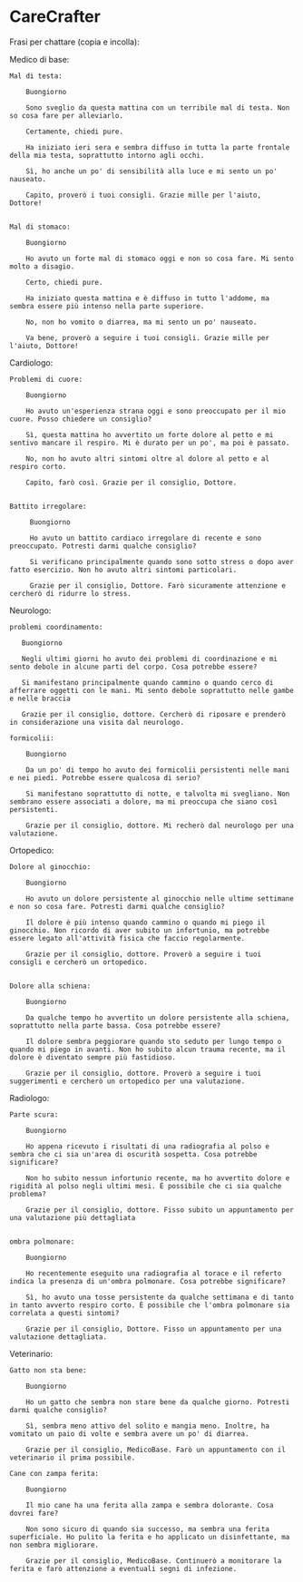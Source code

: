 # CareCrafter

Frasi per chattare (copia e incolla):

Medico di base:

    Mal di testa:
    
        Buongiorno 
        
        Sono sveglio da questa mattina con un terribile mal di testa. Non so cosa fare per alleviarlo.
    
        Certamente, chiedi pure.
    
        Ha iniziato ieri sera e sembra diffuso in tutta la parte frontale della mia testa, soprattutto intorno agli occhi.
    
        Sì, ho anche un po' di sensibilità alla luce e mi sento un po' nauseato.
        
        Capito, proverò i tuoi consigli. Grazie mille per l'aiuto, Dottore!


    Mal di stomaco:
  
        Buongiorno
    
        Ho avuto un forte mal di stomaco oggi e non so cosa fare. Mi sento molto a disagio.
    
        Certo, chiedi pure.
    
        Ha iniziato questa mattina e è diffuso in tutto l'addome, ma sembra essere più intenso nella parte superiore.
    
        No, non ho vomito o diarrea, ma mi sento un po' nauseato.
    
        Va bene, proverò a seguire i tuoi consigli. Grazie mille per l'aiuto, Dottore!


Cardiologo:

    Problemi di cuore:

        Buongiorno

        Ho avuto un'esperienza strana oggi e sono preoccupato per il mio cuore. Posso chiedere un consiglio?

        Sì, questa mattina ho avvertito un forte dolore al petto e mi sentivo mancare il respiro. Mi è durato per un po', ma poi è passato.

        No, non ho avuto altri sintomi oltre al dolore al petto e al respiro corto.

        Capito, farò così. Grazie per il consiglio, Dottore.


    Battito irregolare:
    
         Buongiorno

         Ho avuto un battito cardiaco irregolare di recente e sono preoccupato. Potresti darmi qualche consiglio?

         Si verificano principalmente quando sono sotto stress o dopo aver fatto esercizio. Non ho avuto altri sintomi particolari.

         Grazie per il consiglio, Dottore. Farò sicuramente attenzione e cercherò di ridurre lo stress.



Neurologo:

    problemi coordinamento:

       Buongiorno

       Negli ultimi giorni ho avuto dei problemi di coordinazione e mi sento debole in alcune parti del corpo. Cosa potrebbe essere?

       Si manifestano principalmente quando cammino o quando cerco di afferrare oggetti con le mani. Mi sento debole soprattutto nelle gambe e nelle braccia

       Grazie per il consiglio, dottore. Cercherò di riposare e prenderò in considerazione una visita dal neurologo.

    formicolii:

        Buongiorno

        Da un po' di tempo ho avuto dei formicolii persistenti nelle mani e nei piedi. Potrebbe essere qualcosa di serio?

        Si manifestano soprattutto di notte, e talvolta mi svegliano. Non sembrano essere associati a dolore, ma mi preoccupa che siano così persistenti.

        Grazie per il consiglio, dottore. Mi recherò dal neurologo per una valutazione.


Ortopedico:

    Dolore al ginocchio:

        Buongiorno

        Ho avuto un dolore persistente al ginocchio nelle ultime settimane e non so cosa fare. Potresti darmi qualche consiglio?

        Il dolore è più intenso quando cammino o quando mi piego il ginocchio. Non ricordo di aver subito un infortunio, ma potrebbe essere legato all'attività fisica che faccio regolarmente.

        Grazie per il consiglio, dottore. Proverò a seguire i tuoi consigli e cercherò un ortopedico.


    Dolore alla schiena:

        Buongiorno

        Da qualche tempo ho avvertito un dolore persistente alla schiena, soprattutto nella parte bassa. Cosa potrebbe essere?

        Il dolore sembra peggiorare quando sto seduto per lungo tempo o quando mi piego in avanti. Non ho subito alcun trauma recente, ma il dolore è diventato sempre più fastidioso.

        Grazie per il consiglio, dottore. Proverò a seguire i tuoi suggerimenti e cercherò un ortopedico per una valutazione.



Radiologo:

    Parte scura:

        Buongiorno

        Ho appena ricevuto i risultati di una radiografia al polso e sembra che ci sia un'area di oscurità sospetta. Cosa potrebbe significare?

        Non ho subito nessun infortunio recente, ma ho avvertito dolore e rigidità al polso negli ultimi mesi. È possibile che ci sia qualche problema?

        Grazie per il consiglio, dottore. Fisso subito un appuntamento per una valutazione più dettagliata


    ombra polmonare:

        Buongiorno

        Ho recentemente eseguito una radiografia al torace e il referto indica la presenza di un'ombra polmonare. Cosa potrebbe significare?

        Sì, ho avuto una tosse persistente da qualche settimana e di tanto in tanto avverto respiro corto. È possibile che l'ombra polmonare sia correlata a questi sintomi?
         
        Grazie per il consiglio, Dottore. Fisso un appuntamento per una valutazione dettagliata.


Veterinario:

    Gatto non sta bene:

        Buongiorno

        Ho un gatto che sembra non stare bene da qualche giorno. Potresti darmi qualche consiglio?

        Sì, sembra meno attivo del solito e mangia meno. Inoltre, ha vomitato un paio di volte e sembra avere un po' di diarrea.

        Grazie per il consiglio, MedicoBase. Farò un appuntamento con il veterinario il prima possibile.

    Cane con zampa ferita:

        Buongiorno

        Il mio cane ha una ferita alla zampa e sembra dolorante. Cosa dovrei fare?

        Non sono sicuro di quando sia successo, ma sembra una ferita superficiale. Ho pulito la ferita e ho applicato un disinfettante, ma non sembra migliorare.

        Grazie per il consiglio, MedicoBase. Continuerò a monitorare la ferita e farò attenzione a eventuali segni di infezione.

